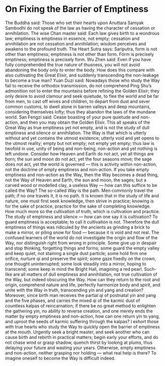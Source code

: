 # On Fixing the Barrier of Emptiness

The Buddha said: Those who set their hearts upon Anuttara Samyak Sambodhi do not speak of the law as having the character of cessation or annihilation. The wise Chan master said: Each law gives birth to a wondrous law; emptiness is emptiness in essence, not empty; cessation and annihilation are not cessation and annihilation; wisdom perceives and awakens to the profound truth. The Heart Sutra says: Sariputra, form is not other than emptiness; emptiness is not other than form. Form is precisely emptiness; emptiness is precisely form. Wu Zhen said: Even if you have fully comprehended the true nature of thusness, you will not avoid abandoning the body only to enter the body. How does this compare with also cultivating the Great Elixir, and suddenly transcending the non-leakage to become a true man? Yuan Duzi said: Nowadays those who study the Way fail to receive the orthodox transmission, do not comprehend Ping Shu’s admonition not to enter the mountains before refining the Golden Elixir; they only desire to avoid clamour and seek quietude, to flee the world and be far from men, to cast off wives and children, to depart from dust and sever common customs, to dwell alone in barren valleys and deep mountains, considering themselves lofty; thus they abandon the laws of the mundane world. San Fengzi said: Cease boasting of your pure quietude and non-action, and then you may obtain the Golden Elixir. This all speaks of the Great Way as true emptiness yet not empty, and is not the study of dull emptiness and silence or annihilation. The Way is that which is utterly without and yet contains the utmost existence; utterly void and yet opens to the utmost reality; empty but not empty; not empty yet empty; thus law is twofold in use, unity of being and non-being, non-action and yet nothing is left undone. Consider how Heaven and Earth do not act, yet all things are born; the sun and moon do not act, yet the four seasons move; the sage does not act, yet the world is governed — this is activity within non-action, not the doctrine of empty emptiness and non-action. If you take empty emptiness and non-action as the Way, then the Way becomes a dead thing, not the Way of Heaven and Earth, the sun and moon, the sages; but a carved wood or modelled clay, a useless Way — how can this suffice to be called the Way? The so-called Way is the path. Men commonly travel the path; if no one travels it, it is no path. It is known that in the study of life and nature, one must first seek knowledge, then strive in practice; knowing is for the sake of practice, practice for the sake of completing knowledge. How much more so the cultivation of truth, which is cultivation and practice. The study of emptiness and silence — how can one say it is cultivation? To guard emptiness is acceptable; to call it cultivation is not. Therefore the dull emptiness of things was ridiculed by the ancients as grinding a brick to make a mirror, or piling snow for food — because it is void and not real. The confused learners of the world do not investigate the origin and flow of the Way, nor distinguish right from wrong in principle. Some give up in despair and stop thinking, forgetting things and forms; some guard the empty valley and keep quiet, not staining a single dust particle; some hold firm one orifice, nurture qi and preserve the spirit; some gaze fixedly on the crown, one thought uninterrupted; some look steadily into a mirror, hoping to transcend; some keep in mind the Bright Hall, imagining a red pearl. Such-like are all matters of dull emptiness and annihilation, not true cultivation of the Way, but indeed obscuring the Way. How can they return to the root and origin, comprehend nature and life, perfectly harmonize body and spirit, and unite with the Way in truth, transcending yin and yang and creation? Moreover, since birth man receives the partial qi of postnatal yin and yang and the five phases, and carries the mixed qi of the karmic dust of countless kalpas of reincarnation; if there be no great method to enlighten the gathering yin, no ability to reverse creation, and one merely ends the matter by empty emptiness and non-action, how can one return yin to yang, and uproot the seeds of karmic suffering through the kalpas? I exhort those with true hearts who study the Way to quickly open the barrier of emptiness at the mouth. Urgently seek a bright master, and seek another who can cause birth and rebirth in practical matters; begin early your efforts, and do not chase wind or grasp shadow, quench thirst by looking at plums, thus delaying your future and wasting your years. Otherwise, empty emptiness and non-action, neither grasping nor holding — what real help is there? To imagine oneself to become the Way is difficult indeed.
